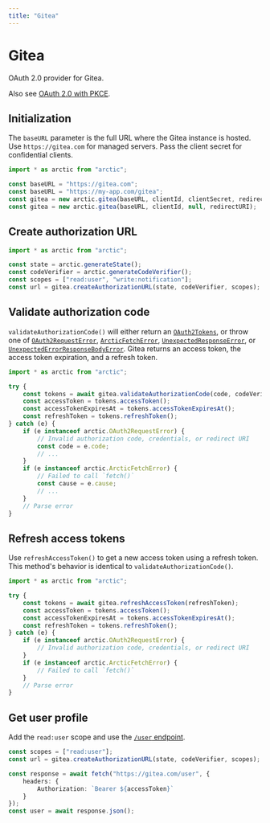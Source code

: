 ```yaml
---
title: "Gitea"
---
```


# Gitea

OAuth 2.0 provider for Gitea.

Also see [OAuth 2.0 with PKCE](/guides/oauth2-pkce).

## Initialization

The `baseURL` parameter is the full URL where the Gitea instance is hosted. Use `https://gitea.com` for managed servers. Pass the client secret for confidential clients.

```ts
import * as arctic from "arctic";

const baseURL = "https://gitea.com";
const baseURL = "https://my-app.com/gitea";
const gitea = new arctic.gitea(baseURL, clientId, clientSecret, redirectURI);
const gitea = new arctic.gitea(baseURL, clientId, null, redirectURI);
```

## Create authorization URL

```ts
import * as arctic from "arctic";

const state = arctic.generateState();
const codeVerifier = arctic.generateCodeVerifier();
const scopes = ["read:user", "write:notification"];
const url = gitea.createAuthorizationURL(state, codeVerifier, scopes);
```

## Validate authorization code

`validateAuthorizationCode()` will either return an [`OAuth2Tokens`](/reference/main/OAuth2Tokens), or throw one of [`OAuth2RequestError`](/reference/main/OAuth2RequestError), [`ArcticFetchError`](/reference/main/ArcticFetchError), [`UnexpectedResponseError`](/reference/main/UnexpectedResponseError), or [`UnexpectedErrorResponseBodyError`](/reference/main/UnexpectedErrorResponseBodyError). Gitea returns an access token, the access token expiration, and a refresh token.

```ts
import * as arctic from "arctic";

try {
	const tokens = await gitea.validateAuthorizationCode(code, codeVerifier);
	const accessToken = tokens.accessToken();
	const accessTokenExpiresAt = tokens.accessTokenExpiresAt();
	const refreshToken = tokens.refreshToken();
} catch (e) {
	if (e instanceof arctic.OAuth2RequestError) {
		// Invalid authorization code, credentials, or redirect URI
		const code = e.code;
		// ...
	}
	if (e instanceof arctic.ArcticFetchError) {
		// Failed to call `fetch()`
		const cause = e.cause;
		// ...
	}
	// Parse error
}
```

## Refresh access tokens

Use `refreshAccessToken()` to get a new access token using a refresh token. This method's behavior is identical to `validateAuthorizationCode()`.

```ts
import * as arctic from "arctic";

try {
	const tokens = await gitea.refreshAccessToken(refreshToken);
	const accessToken = tokens.accessToken();
	const accessTokenExpiresAt = tokens.accessTokenExpiresAt();
	const refreshToken = tokens.refreshToken();
} catch (e) {
	if (e instanceof arctic.OAuth2RequestError) {
		// Invalid authorization code, credentials, or redirect URI
	}
	if (e instanceof arctic.ArcticFetchError) {
		// Failed to call `fetch()`
	}
	// Parse error
}
```

## Get user profile

Add the `read:user` scope and use the [`/user` endpoint](https://gitea.com/api/swagger#/user).

```ts
const scopes = ["read:user"];
const url = gitea.createAuthorizationURL(state, codeVerifier, scopes);
```

```ts
const response = await fetch("https://gitea.com/user", {
	headers: {
		Authorization: `Bearer ${accessToken}`
	}
});
const user = await response.json();
```
